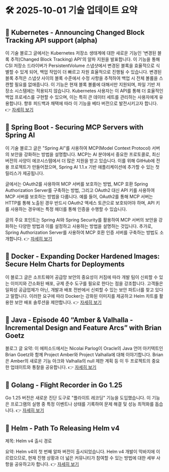 # 🛠️ 2025-10-01 기술 업데이트 요약

## 🔹 Kubernetes - Announcing Changed Block Tracking API support (alpha)
이 기술 블로그 글에서는 Kubernetes 저장소 생태계에 대한 새로운 기능인 '변경된 블록 추적(Changed Block Tracking) API'의 알파 지원을 발표합니다. 이 기능을 통해 CSI 저장소 드라이버가 PersistentVolume 스냅샷에서 변경된 블록을 효율적으로 식별할 수 있게 되어, 백업 작업이 더 빠르고 자원 효율적으로 진행될 수 있습니다. 변경된 블록 추적은 스냅샷 사이의 블록 수준에서 수정 사항을 추적하여 백업 시 전체 볼륨을 스캔할 필요를 없애줍니다. 이 기능은 현재 블록 볼륨에 대해서만 지원되며, 파일 기반 저장소 시스템에는 적용되지 않습니다. Kubernetes 사용자는 이 API를 통해 더 효율적인 백업 프로세스를 구현할 수 있으며, 이는 특히 큰 데이터 세트를 관리하는 사용자에게 유용합니다. 향후 피드백과 채택에 따라 이 기능을 베타 버전으로 발전시키고자 합니다.
👉 [자세히 보기](https://kubernetes.io/blog/2025/09/25/csi-changed-block-tracking/)

## 🔹 Spring Boot - Securing MCP Servers with Spring AI
이 기술 블로그 글은 "Spring AI"를 사용하여 MCP(Model Context Protocol) 서버의 보안을 강화하는 방법을 설명합니다. MCP는 AI 분야에서 중요한 프로토콜로, 최신 버전의 사양이 에코시스템에서 더 많은 지원을 받고 있습니다. 이를 위해 GitHub에 전용 프로젝트가 만들어졌으며, Spring AI 1.1.x 기반 애플리케이션에 추가할 수 있는 첫 릴리스가 제공됩니다.

글에서는 OAuth2를 사용하여 MCP 서버를 보호하는 방법, MCP 호환 Spring Authorization Server를 구축하는 방법, 그리고 OAuth2 대신 API 키를 사용하여 MCP 서버를 보호하는 방법을 다룹니다. 예를 들어, OAuth2를 통해 MCP 서버는 HTTP를 통해 노출된 경우 반드시 OAuth2 액세스 토큰으로 보호되어야 하며, API 키를 사용하는 경우에는 특정 헤더를 통해 인증을 수행할 수 있습니다.

글의 주요 포인트는 Spring AI와 Spring Security를 활용하여 MCP 서버의 보안을 강화하는 다양한 방법과 이를 설정하고 사용하는 방법을 설명하는 것입니다. 추가로, Spring Authorization Server를 사용하여 MCP 호환 인증 서버를 구축하는 방법도 소개합니다.
👉 [자세히 보기](https://spring.io/blog/2025/09/30/spring-ai-mcp-server-security)

## 🔹 Docker - Expanding Docker Hardened Images: Secure Helm Charts for Deployments
이 블로그 글은 소프트웨어 공급망 보안의 중요성이 커짐에 따라 개발 팀이 신뢰할 수 있는 이미지와 간소화된 배포, 규제 준수 도구를 필요로 한다는 점을 강조합니다. 고객들은 일회성 공급업체가 아닌, 개발과 배포 전반에서 신뢰할 수 있는 보안 파트너를 찾고 있다고 말합니다. 이러한 요구에 따라 Docker는 강화된 이미지를 제공하고 Helm 차트를 활용한 보안 배포 솔루션을 제안합니다.
👉 [자세히 보기](https://www.docker.com/blog/docker-hardened-images-helm-charts-beta/)

## 🔹 Java - Episode 40 “Amber &amp; Valhalla - Incremental Design and Feature Arcs” with Brian Goetz
블로그 글 요약: 이 에피소드에서는 Nicolai Parlog이 Oracle의 Java 언어 아키텍트인 Brian Goetz와 함께 Project Amber와 Project Valhalla에 대해 이야기합니다. Brian은 Amber의 새로운 기능 아크와 Valhalla의 null 제한 계획 등 이 두 프로젝트의 중요한 업데이트와 통찰을 공유합니다.
👉 [자세히 보기](https://inside.java/2025/09/28/podcast-040/)

## 🔹 Golang - Flight Recorder in Go 1.25
Go 1.25 버전은 새로운 진단 도구로 "플라이트 레코딩" 기능을 도입했습니다. 이 기능은 프로그램의 실행 중 특정 이벤트나 상태를 기록하여 문제 해결 및 성능 최적화를 돕습니다.
👉 [자세히 보기](https://go.dev/blog/flight-recorder)

## 🔹 Helm - Path To Releasing Helm v4
제목: Helm v4 출시 경로

요약: Helm v4의 첫 번째 알파 버전이 출시되었습니다. Helm v4 개발이 막바지에 이르렀으므로, 현재 진행 상황과 더 넓은 커뮤니티가 참여할 수 있는 방법에 대한 세부 사항을 공유하고자 합니다.
👉 [자세히 보기](https://helm.sh/blog/path-to-helm-v4/)

